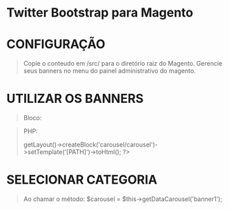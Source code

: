 Twitter Bootstrap para Magento
=========================

CONFIGURAÇÃO
============

> Copie o conteudo em /src/ para o diretório raiz do Magento.
> Gerencie seus banners no menu do painel administrativo do magento.

UTILIZAR OS BANNERS
===================

> Bloco:
> <block type="carousel/carousel" name="[NOME]" alias="[ALIAS]" template="[PATH]" />

> PHP:
> <?php echo $this->getLayout()->createBlock('carousel/carousel')->setTemplate('[PATH]')->toHtml(); ?>

SELECIONAR CATEGORIA
====================

> Ao chamar o método: 
> $carousel = $this->getDataCarousel('banner1');